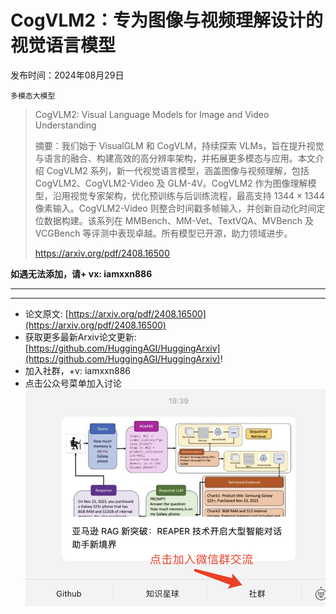 # CogVLM2：专为图像与视频理解设计的视觉语言模型
发布时间：2024年08月29日

`多模态大模型`
> CogVLM2: Visual Language Models for Image and Video Understanding
>
> 摘要：我们始于 VisualGLM 和 CogVLM，持续探索 VLMs，旨在提升视觉与语言的融合、构建高效的高分辨率架构，并拓展更多模态与应用。本文介绍 CogVLM2 系列，新一代视觉语言模型，涵盖图像与视频理解，包括 CogVLM2、CogVLM2-Video 及 GLM-4V。CogVLM2 作为图像理解模型，沿用视觉专家架构，优化预训练与后训练流程，最高支持 $1344 \times 1344$ 像素输入。CogVLM2-Video 则整合时间戳多帧输入，并创新自动化时间定位数据构建。该系列在 MMBench、MM-Vet、TextVQA、MVBench 及 VCGBench 等评测中表现卓越。所有模型已开源，助力领域进步。
>
> https://arxiv.org/pdf/2408.16500

**如遇无法添加，请+ vx: iamxxn886**
<hr />


<hr />

- 论文原文: [https://arxiv.org/pdf/2408.16500](https://arxiv.org/pdf/2408.16500)
- 获取更多最新Arxiv论文更新: [https://github.com/HuggingAGI/HuggingArxiv](https://github.com/HuggingAGI/HuggingArxiv)!
- 加入社群，+v: iamxxn886
- 点击公众号菜单加入讨论
![](https://raw.githubusercontent.com/HuggingAGI/wx_assets/main/2024/07/31/1722434818326-94339e92-22f1-4472-9d27-fed232f70b5d.jpeg)